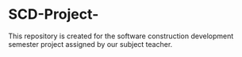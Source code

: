 # SCD-Project-
This repository is created for the software construction development semester project assigned by our subject teacher.

